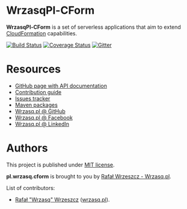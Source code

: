 <!---
# This file is part of the pl.wrzasq.cform.
#
# @license http://mit-license.org/ The MIT license
# @copyright 2020 © by Rafał Wrzeszcz - Wrzasq.pl.
-->

# WrzasqPl-CForm

**WrzasqPl-CForm** is a set of serverless applications that aim to extend
[CloudFormation](https://aws.amazon.com/cloudformation/) capabilities.

[![Build Status](https://github.com/rafalwrzeszcz-wrzasqpl/pl.wrzasq.cform/workflows/build/badge.svg)](https://github.com/rafalwrzeszcz-wrzasqpl/pl.wrzasq.cform/actions)
[![Coverage Status](https://coveralls.io/repos/github/rafalwrzeszcz-wrzasqpl/pl.wrzasq.cform/badge.svg)](https://coveralls.io/github/rafalwrzeszcz-wrzasqpl/pl.wrzasq.cform)
[![Gitter](https://badges.gitter.im/Join%20Chat.svg)](https://gitter.im/rafalwrzeszcz-wrzasqpl/pl.wrzasq.cform)

# Resources

-   [GitHub page with API documentation](https://rafalwrzeszcz-wrzasqpl.github.io/pl.wrzasq.cform)
-   [Contribution guide](https://github.com/rafalwrzeszcz-wrzasqpl/pl.wrzasq.cform/blob/master/CONTRIBUTING.md)
-   [Issues tracker](https://github.com/rafalwrzeszcz-wrzasqpl/pl.wrzasq.cform/issues)
-   [Maven packages](https://search.maven.org/search?q=g:pl.wrzasq.cform)
-   [Wrzasq.pl @ GitHub](https://github.com/rafalwrzeszcz-wrzasqpl)
-   [Wrzasq.pl @ Facebook](https://www.facebook.com/wrzasqpl)
-   [Wrzasq.pl @ LinkedIn](https://www.linkedin.com/company/wrzasq-pl/)

# Authors

This project is published under [MIT license](https://github.com/rafalwrzeszcz-wrzasqpl/pl.wrzasq.cform/tree/master/LICENSE).

**pl.wrzasq.cform** is brought to you by [Rafał Wrzeszcz - Wrzasq.pl](https://wrzasq.pl).

List of contributors:

-   [Rafał "Wrzasq" Wrzeszcz](https://github.com/rafalwrzeszcz) ([wrzasq.pl](https://wrzasq.pl)).
